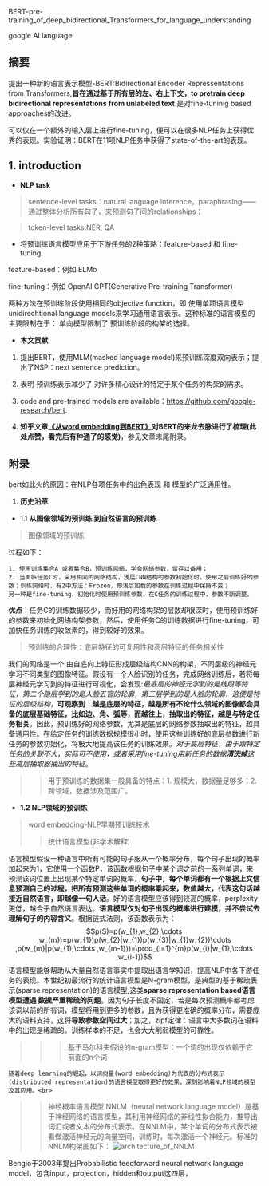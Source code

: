BERT-pre-training_of_deep_bidirectional_Transformers_for_language_understanding

google AI language

## 摘要
提出一种新的语言表示模型-BERT:Bidirectional Encoder Repressentations from Transformers,**旨在通过基于所有层的左、右上下文，to pretrain deep bidirectional
representations from unlabeled text**.是对fine-tuninig based approaches的改进。

可以仅在一个额外的输入层上进行fine-tuning，便可以在很多NLP任务上获得优秀的表现。实验证明：BERT在11项NLP任务中获得了state-of-the-art的表现。

## 1. introduction
+ **NLP task**
> sentence-level tasks：natural language inference，paraphrasing——通过整体分析所有句子，来预测句子间的relationships；

> token-level tasks:NER, QA

+ 将预训练语言模型应用于下游任务的2种策略：feature-based 和 fine-tuning.

feature-based：例如 ELMo

fine-tuning：例如 OpenAI GPT(Generative Pre-training Transformer)

两种方法在预训练阶段使用相同的objective function，即 使用单项语言模型unidirechtional language models来学习通用语言表示。这种标准的语言模型的主要限制在于：
单向模型限制了 预训练阶段的构架的选择。

+ **本文贡献**

1. 提出BERT，使用MLM(masked language model)来预训练深度双向表示；提出了NSP：next sentence prediction。

2. 表明 预训练表示减少了 对许多精心设计的特定于某个任务的构架的需求。

3. code and pre-trained models are available：https://github.com/google-research/bert.

4. **知乎文章[《从word embedding到BERT》](https://zhuanlan.zhihu.com/p/49271699)对BERT的来龙去脉进行了梳理(此处点赞，看完后有种通了的感觉)**，参见文章末尾附录。




## 附录
bert如此火的原因：在NLP各项任务中的出色表现 和 模型的广泛通用性。

1. **历史沿革**

+ 1.1 **从图像领域的预训练 到自然语言的预训练**

> 图像领域的预训练

过程如下：
```
1. 使用训练集合A 或者集合B，预训练网络，学会网络参数，留存以备用；
2. 当面临任务C时，采用相同的网络结构，浅层CNN结构的参数初始化时，使用之前训练好的参数；训练网络时，有2中方法：Frozen，即浅层加载的参数在训练过程中保持不变；
另一种是fine-tuning，初始化时使用预训练参数，在C任务的训练过程中，参数不断调整。
```
**优点**：任务C的训练数据较少，而好用的网络构架的层数却很深时，使用预训练好的参数来初始化网络构架参数，然后，使用任务C的训练数据进行fine-tuning，可加快任务训练的收敛素的，得到较好的效果。
> 预训练的合理性：底层特征的可复用性和高层特征的任务相关性

我们的网络是一个 由自底向上特征形成层级结构CNN的构架，不同层级的神经元学习不同类型的图像特征。假设有一个人脸识别的任务，完成网络训练后，若将每层神经元学习到的特征进行可视化，会发现:*最底层的神经元学到的是线段等特征，第二个隐层学到的是人脸五官的轮廓，第三层学到的是人脸的轮廓，这便是特征的层级结构*，**可观察到：越是底层的特征，越是所有不论什么领域的图像都会具备的底层基础特征，比如边、角、弧等，而越往上，抽取出的特征，越是与特定任务相关**。因此，预训练好的网络参数，尤其是底层的网络参数抽取出的特征，越具备通用性。在给定任务的训练数据规模很小时，使用这些训练好的底层参数进行新任务的参数初始化，将极大地提高该任务的训练效果。*对于高层特征，由于跟特定任务的关联不大，实际可不使用，或者采用fine-tuning用新任务的数据**清洗掉**这些高层抽取器抽出的特征*。

>> 用于预训练的数据集一般具备的特点：1. 规模大，数据量足够多；2. 跨领域，数据涉及范围广。

+ **1.2 NLP领域的预训练**
> word embedding-NLP早期预训练技术
>> 统计语言模型(非学术解释)

语言模型假设一种语言中所有可能的句子服从一个概率分布，每个句子出现的概率加起来为1，它使用一个函数P，该函数根据句子中某个词之前的一系列单词，来预测该词位置上出现某个特定单词的概率，**句子中，每个单词都有一个根据上文信息预测自己的过程，把所有预测这些单词的概率乘起来，数值越大，代表这句话越接近自然语言，即越像一句人话**。好的语言模型应该得到较高的概率，perplexity更低，越合乎自然语言表达。**语言模型仅对句子出现的概率进行建模，并不尝试去理解句子的内容含义**。根据链式法则，该函数表示为：
    $$p(S)=p(w_{1},w_{2},\cdots ,w_{m})=p(w_{1})p(w_{2}|w_{1})p(w_{3}|w_{1}w_{2})\cdots ,p(w_{m}|p(w_{1},\cdots ,w_{m-1}))=\prod_{i=1}^{m}p(w_{i}|w_{1},\cdots ,w_{i-1})$$
    语言模型能够帮助从大量自然语言事实中提取出语言学知识，提高NLP中各下游任务的表现。本世纪初最流行的统计语言模型是N-gram模型，是典型的基于稀疏表示(sparse representation)的语言模型;这类**sparse representation based语言模型遭遇 数据严重稀疏的问题**。因为句子长度不固定，若是每次预测概率都考虑该词以前的所有词，模型将用到更多的参数，且为获得更准确的概率分布，需要庞大的语料支持，这将**导致参数空间过大**；加之，zipf定律：语言中大多数词在语料中的出现是稀疏的。训练样本的不足，也会大大削弱模型的可靠性。
>>> 基于马尔科夫假设的n-gram模型：一个词的出现仅依赖于它前面的n个词

    随着deep learning的崛起，以词向量(word embedding)为代表的分布式表示(distributed representation)的语言模型取得更好的效果，深刻影响着NLP领域的模型及其应用。<br>
>> 神经概率语言模型
    NNLM（neural network language model）是基于神经网络的语言模型，其利用神经网络的非线性拟合能力，推导出词汇或者文本的分布式表示。在NNLM中，某个单词的分布式表示被看做激活神经元的向量空间，训练时，每次激活一个神经元。标准的NNLM构架图如下：
    ![architecture_of_NNLM](https://github.com/Vita112/notes_for_NLP/blob/master/methods-models/Pre-trainingLM/img/architecture_of_NNML.jpg)
    
Bengio于2003年提出Probabilistic feedforward neural network language model，包含input，projection，hidden和output这四层，












